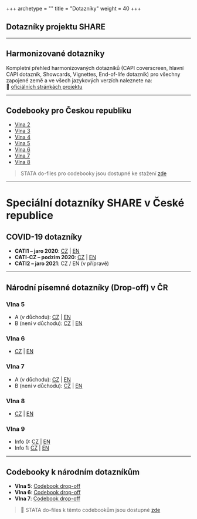 +++
archetype = ""
title = "Dotazníky"
weight = 40
+++


## Dotazníky projektu SHARE
---

## Harmonizované dotazníky

Kompletní přehled harmonizovaných dotazníků (CAPI coverscreen, hlavní CAPI dotazník, Showcards, Vignettes, End-of-life dotazník) pro všechny zapojené země a ve všech jazykových verzích naleznete na:  
🔗 [oficiálních stránkách projektu](https://share-eric.eu/data/data-documentation)

---

## Codebooky pro Českou republiku

- [Vlna 2](https://share.cerge-ei.cz/questionnaires/w2_codebook_CZ.txt)  
- [Vlna 3](https://share.cerge-ei.cz/questionnaires/w3_codebook_CZ.txt)  
- [Vlna 4](https://share.cerge-ei.cz/questionnaires/w4_codebook_CZ.txt)  
- [Vlna 5](https://share.cerge-ei.cz/questionnaires/w5_codebook_CZ.txt)  
- [Vlna 6](https://share.cerge-ei.cz/questionnaires/w6_codebook_CZ.txt)  
- [Vlna 7](https://share.cerge-ei.cz/questionnaires/w7_codebook_CZ.txt)  
- [Vlna 8](https://share.cerge-ei.cz/questionnaires/w8_CATI1_codebook_CZ.txt)  

> STATA do-files pro codebooky jsou dostupné ke stažení [zde](https://share.cerge-ei.cz/programs.htm)

---

# Speciální dotazníky SHARE v České republice

## COVID-19 dotazníky

- **CATI1 – jaro 2020**: [CZ](https://share.cerge-ei.cz/questionnaires/w8_CATI1_CZ.pdf) | [EN](https://share.cerge-ei.cz/questionnaires/w8_CATI1_CZ_EN.pdf)  
- **CATI-CZ – podzim 2020**: [CZ](https://share.cerge-ei.cz/questionnaires/w8_CATI-CZ_CZ.pdf) | [EN](https://share.cerge-ei.cz/questionnaires/w8_CATI-CZ_CZ_EN.pdf)  
- **CATI2 – jaro 2021**: CZ / EN (v přípravě)

---

## Národní písemné dotazníky (Drop-off) v ČR

### Vlna 5  
- A (v důchodu): [CZ](https://share.cerge-ei.cz/questionnaires/w5_Dropoff_A_Retired.pdf) | [EN](https://share.cerge-ei.cz/questionnaires/w5_Dropoff_A_Retired_EN.pdf)  
- B (není v důchodu): [CZ](https://share.cerge-ei.cz/questionnaires/w5_Dropoff_B_Not_Retired.pdf) | [EN](https://share.cerge-ei.cz/questionnaires/w5_Dropoff_B_NotRetired_EN.pdf)  

### Vlna 6  
- [CZ](https://share.cerge-ei.cz/questionnaires/w6_Dropoff.pdf) | [EN](https://share.cerge-ei.cz/questionnaires/w6_Dropoff_EN.pdf)  

### Vlna 7  
- A (v důchodu): [CZ](https://share.cerge-ei.cz/questionnaires/w7_Dropoff_A-retired.pdf) | [EN](https://share.cerge-ei.cz/questionnaires/w7_Dropoff_A-retired_EN.pdf)  
- B (není v důchodu): [CZ](https://share.cerge-ei.cz/questionnaires/w7_Dropoff_B-not_retired.pdf) | [EN](https://share.cerge-ei.cz/questionnaires/w7_Dropoff_B-not_retired_EN.pdf)  

### Vlna 8  
- [CZ](https://share.cerge-ei.cz/questionnaires/w8_Dropoff.pdf) | [EN](https://share.cerge-ei.cz/questionnaires/w8_Dropoff_EN.pdf)  

### Vlna 9  
- Info 0: [CZ](https://share.cerge-ei.cz/documentation/Wave9/SHARE_W9_Dropoff_CZ-Info0-main-fieldwork.pdf) | [EN](https://share.cerge-ei.cz/documentation/Wave9/SHARE_W9_Dropoff_CZ_EN-Info0-main-fieldwork.pdf)  
- Info 1: [CZ](https://share.cerge-ei.cz/documentation/Wave9/SHARE_W9_Dropoff_CZ-Info1-main-fieldwork.pdf) | [EN](https://share.cerge-ei.cz/documentation/Wave9/SHARE_W9_Dropoff_CZ_EN-Info1-main-fieldwork.pdf)  

---

## Codebooky k národním dotazníkům

- **Vlna 5**: [Codebook drop-off](https://share.cerge-ei.cz/questionnaires/w5_codebook_CZ_dropoff.txt)  
- **Vlna 6**: [Codebook drop-off](https://share.cerge-ei.cz/questionnaires/w6_codebook_CZ_dropoff.txt)  
- **Vlna 7**: [Codebook drop-off](https://share.cerge-ei.cz/questionnaires/w7_codebook_CZ_dropoff.txt)  

> 🔧 STATA do-files k těmto codebookům jsou dostupné [zde](https://share.cerge-ei.cz/programs.htm)
